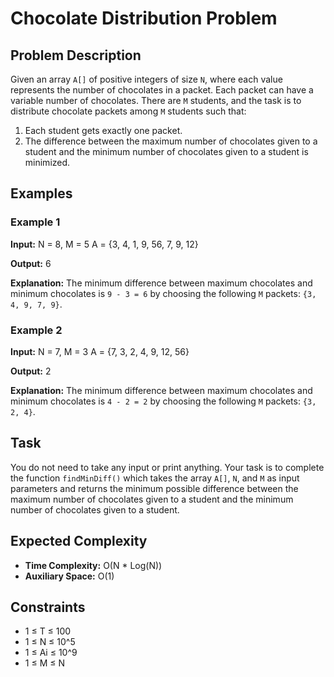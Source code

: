 # Chocolate Distribution Problem

## Problem Description

Given an array `A[]` of positive integers of size `N`, where each value represents the number of chocolates in a packet. Each packet can have a variable number of chocolates. There are `M` students, and the task is to distribute chocolate packets among `M` students such that:
1. Each student gets exactly one packet.
2. The difference between the maximum number of chocolates given to a student and the minimum number of chocolates given to a student is minimized.

## Examples

### Example 1

**Input:**
N = 8, M = 5
A = {3, 4, 1, 9, 56, 7, 9, 12}

**Output:**
6


**Explanation:**
The minimum difference between maximum chocolates and minimum chocolates is `9 - 3 = 6` by choosing the following `M` packets: `{3, 4, 9, 7, 9}`.

### Example 2

**Input:**
N = 7, M = 3
A = {7, 3, 2, 4, 9, 12, 56}

**Output:**
2


**Explanation:**
The minimum difference between maximum chocolates and minimum chocolates is `4 - 2 = 2` by choosing the following `M` packets: `{3, 2, 4}`.

## Task

You do not need to take any input or print anything. Your task is to complete the function `findMinDiff()` which takes the array `A[]`, `N`, and `M` as input parameters and returns the minimum possible difference between the maximum number of chocolates given to a student and the minimum number of chocolates given to a student.

## Expected Complexity

- **Time Complexity:** O(N * Log(N))
- **Auxiliary Space:** O(1)

## Constraints

- 1 ≤ T ≤ 100
- 1 ≤ N ≤ 10^5
- 1 ≤ Ai ≤ 10^9
- 1 ≤ M ≤ N
